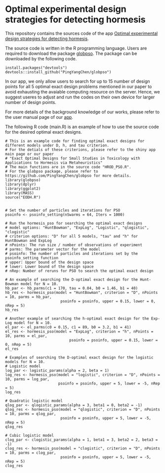# Optimal experimental design strategies for detecting hormesis
This repository contains the sources code of the app [Optimal experimental design strategies for detecting hormesis](https://brianwu.shinyapps.io/hormeis_ed_pso/).

The source code is written in the R programming language. Users are required to download the package [globpso](https://github.com/willgertsch/SingleObjApp/blob/main/app.R).
The package can be downloaded by the following code. 

    install.packages("devtools")
    devtools::install_github("PingYangChen/globpso")

In our app, we only allow users to search for up to 15 number of design points for all 5 optimal exact design problems mentioned in our paper to avoid exhausting the avaiable computing resource on the server. 
Hence, we suggest useres to adjust and run the codes on their own device for larger number of design points.

For more details of the background knowledge of our works, please refer to the user manual page of our [app](https://brianwu.shinyapps.io/hormeis_ed_pso/). 

The following R code (main.R) is an example of how to use the source code for the desired optimal exact designs. 

    # This is an example code for finding optimal exact designs for different models under D, h, and tau criterion.
    # For the detials of these criterions, please refer to the shiny app main page or our paper 
    # "Exact Optimal Designs for Small Studies in Toxicology with Applications to Hormesis via Metaheuristics"
    # The main functions are in the source code "HROD_PSO.R".
    # For the globpso package, please refer to https://github.com/PingYangChen/globpso for more details.
    library(globpso)
    library(dplyr)
    library(ggplot2)
    library(MASS)
    source("EODH.R")
    
    
    # Set the number of particles and iterations for PSO
    psoinfo <- psoinfo_setting(nSwarms = 64, Iters = 1000)
    
    # Run the hormesis_pso for searching the optimal exact designs
    # model options: "HuntBowman", "ExpLog", "Logistic", "qlogistic", "clogistic"
    # criterion options: "D" for all 5 models, "tau" and "h" for HuntBowman and ExpLog
    # nPoints: The run size / number of observations of experiment
    # parms: The parameter vector for the model
    # psoinfo: The number of particles and iterations set by the psoinfo_setting function
    # upper: Upper bound of the design space
    # lower: Lower bound of the design space
    # nRep: Number of reruns for PSO to search the optimal exact design
    
    # An example of searching the D-optimal exact design for the Hunt-Bowman model for N = 10.
    hb_par <- hb_parms(c1 = 170, tau = 0.04, b0 = 1.46, b1 = 40)
    hb_res <- hormesis_pso(model = "HuntBowman", criterion = "D", nPoints = 10, parms = hb_par, 
                             psoinfo = psoinfo, upper = 0.15, lower = 0, nRep = 5)
    hb_res
    
    # Another example of searching the h-optimal exact design for the Exp-Log model for N = 10.
    el_par <- el_parms(c0 = 0.15, c1 = 89, b0 = 3.2, b1 = 41)
    el_res <- hormesis_pso(model = "ExpLog", criterion = "h", nPoints = 10, parms = el_par, 
                                 psoinfo = psoinfo, upper = 0.15, lower = 0, nRep = 5)
    el_res
    
    # Examples of searching the D-optimal exact design for the logistic models for N = 10.
    # Logistic model
    log_par <- logistic_params(alpha = 2, beta = 1)
    log_res <- hormesis_pso(model = "logistic", criterion = "D", nPoints = 10, parms = log_par, 
                            psoinfo = psoinfo, upper = 5, lower = -5, nRep = 5)
    log_res
    
    # Quadratic logistic model
    qlog_par <- qlogistic_params(alpha = 3, beta1 = 0, beta2 = -1)
    qlog_res <- hormesis_pso(model = "qlogistic", criterion = "D", nPoints = 10, parms = qlog_par, 
                             psoinfo = psoinfo, upper = 5, lower = -5, nRep = 5)
    qlog_res
    
    # Cubic logistic model
    clog_par <- clogistic_params(alpha = 1, beta1 = 3, beta2 = 2, beta3 = -1)
    clog_res <- hormesis_pso(model = "clogistic", criterion = "D", nPoints = 10, parms = clog_par, 
                             psoinfo = psoinfo, upper = 5, lower = -5, nRep = 5)
    clog_res
    

